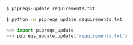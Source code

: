 ```bash
$ pipreqs-update requirements.txt
```

```bash
$ python -m pipreqs_update requirements.txt
```

```python
>>> import pipreqs_update
>>> pipreqs_update.update('requirements.txt')
```

